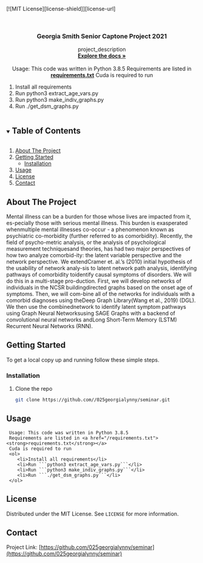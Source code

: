 [![MIT License][license-shield]][license-url]



<!-- PROJECT LOGO -->
<br />
<p align="center">
  <a href="https://github.com//025georgialynny/seminar">
  </a>

  <h3 align="center">Georgia Smith Senior Captone Project 2021</h3>

  <p align="center">
    project_description
    <br />
    <a href="https://github.com//025georgialynny/seminar"><strong>Explore the docs »</strong></a>
    <br />
    <br />
     Usage: This code was written in Python 3.8.5
     Requirements are listed in <a href="/requirements.txt"><strong>requirements.txt</strong></a>
     Cuda is required to run
     <ol>
        <li>Install all requirements</li>
        <li>Run python3 extract_age_vars.py</li>
        <li>Run python3 make_indiv_graphs.py</li>
        <li>Run ./get_dsm_graphs.py</li>
     </ol>

  </p>
</p>



<!-- TABLE OF CONTENTS -->
<details open="open">
  <summary><h2 style="display: inline-block">Table of Contents</h2></summary>
  <ol>
    <li>
      <a href="#about-the-project">About The Project</a>
    </li>
    <li>
      <a href="#getting-started">Getting Started</a>
      <ul>
        <li><a href="#installation">Installation</a></li>
      </ul>
    </li>
    <li><a href="#usage">Usage</a></li>
    <li><a href="#license">License</a></li>
    <li><a href="#contact">Contact</a></li>
  </ol>
</details>



<!-- ABOUT THE PROJECT -->
## About The Project
Mental illness can be a burden for those whose lives are impacted from it, es-pecially those with serious mental illness. This burden is exasperated whenmultiple mental illnesses co-occur - a phenomenon known as psychiatric co-morbidity (further referred to as comorbidity). Recently, the field of psycho-metric analysis,  or the analysis of psychological measurement techniquesand theories, has had two major perspectives of how two analyze comorbid-ity:  the latent variable perspective and the network perspective.  We extendCramer et.  al.’s (2010) initial hypothesis of the usability of network analy-sis to latent network path analysis, identifying pathways of comorbidity toidentify causal symptoms of disorders. We will do this in a multi-stage pro-duction. First, we will develop networks of individuals in the NCSR buildingdirected graphs based on the onset age of symptoms.  Then, we will com-bine all of the networks for individuals with a comorbid diagnoses using theDeep Graph Library(Wang et al., 2019) (DGL). We then use the combinednetwork to identify latent symptom pathways using Graph Neural Networksusing SAGE Graphs with a backend of convolutional neural networks andLong Short-Term Memory (LSTM) Recurrent Neural Networks (RNN).

<!-- GETTING STARTED -->
## Getting Started

To get a local copy up and running follow these simple steps.



### Installation

1. Clone the repo
   ```sh
   git clone https://github.com//025georgialynny/seminar.git
   ```




<!-- USAGE EXAMPLES -->
## Usage
     Usage: This code was written in Python 3.8.5
     Requirements are listed in <a href="/requirements.txt"><strong>requirements.txt</strong></a>
     Cuda is required to run
     <ol>
        <li>Install all requirements</li>
        <li>Run ```python3 extract_age_vars.py```</li>
        <li>Run ```python3 make_indiv_graphs.py```</li>
        <li>Run ```./get_dsm_graphs.py```</li>
     </ol>






<!-- LICENSE -->
## License

Distributed under the MIT License. See `LICENSE` for more information.



<!-- CONTACT -->
## Contact


Project Link: [https://github.com/025georgialynny/seminar](https://github.com/025georgialynny/seminar)
